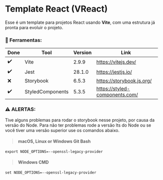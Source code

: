 # Template React (VReact)

Esse é um template para projetos React usando **Vite**, com uma estrutura já pronta para evoluir o projeto.

### 🧰 Ferramentas:

| Done      | Tool              | Version    | Link                           |
|-----------|-------------------|------------| ------------------------------ |
| ✔️        | Vite              | 2.9.9      |https://vitejs.dev/
| ✔️        | Jest              | 28.1.0     |https://jestjs.io/
| ❌        | Storybook         | 6.5.3      |https://storybook.js.org/
| ✔️        | StyledComponents  | 5.3.5      |https://styled-components.com/



### ⚠️ ALERTAS:
 Tive alguns problemas para rodar o storybook nesse projeto, por causa da versão do Node. Para não ter problemas rode a versão lts do Node ou se você tiver uma versão superior use os comandos abaixo.
 
> #### ️ macOS, Linux or Windows Git Bash
`export NODE_OPTIONS=--openssl-legacy-provider`

>#### ️ Windows CMD
`set NODE_OPTIONS=--openssl-legacy-provider`
